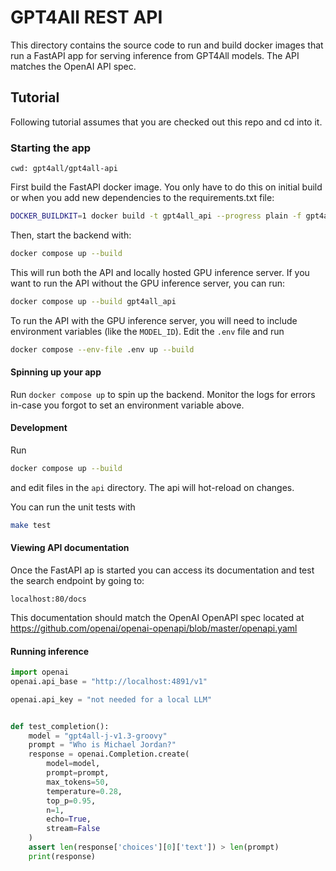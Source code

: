 # GPT4All REST API
This directory contains the source code to run and build docker images that run a FastAPI app
for serving inference from GPT4All models. The API matches the OpenAI API spec.

## Tutorial

Following tutorial assumes that you are checked out this repo and cd into it.

### Starting the app

`cwd: gpt4all/gpt4all-api`

First build the FastAPI docker image. You only have to do this on initial build or when you add new dependencies to the requirements.txt file:
```bash
DOCKER_BUILDKIT=1 docker build -t gpt4all_api --progress plain -f gpt4all_api/Dockerfile.buildkit .
```

Then, start the backend with:

```bash
docker compose up --build
```

This will run both the API and locally hosted GPU inference server. If you want to run the API without the GPU inference server, you can run:

```bash
docker compose up --build gpt4all_api
```

To run the API with the GPU inference server, you will need to include environment variables (like the `MODEL_ID`). Edit the `.env` file and run
```bash
docker compose --env-file .env up --build
```


#### Spinning up your app
Run `docker compose up` to spin up the backend. Monitor the logs for errors in-case you forgot to set an environment variable above.


#### Development
Run

```bash
docker compose up --build
```
and edit files in the `api` directory. The api will hot-reload on changes.

You can run the unit tests with

```bash
make test
```

#### Viewing API documentation

Once the FastAPI ap is started you can access its documentation and test the search endpoint by going to:
```
localhost:80/docs
```

This documentation should match the OpenAI OpenAPI spec located at https://github.com/openai/openai-openapi/blob/master/openapi.yaml


#### Running inference
```python
import openai
openai.api_base = "http://localhost:4891/v1"

openai.api_key = "not needed for a local LLM"


def test_completion():
    model = "gpt4all-j-v1.3-groovy"
    prompt = "Who is Michael Jordan?"
    response = openai.Completion.create(
        model=model,
        prompt=prompt,
        max_tokens=50,
        temperature=0.28,
        top_p=0.95,
        n=1,
        echo=True,
        stream=False
    )
    assert len(response['choices'][0]['text']) > len(prompt)
    print(response)
```
